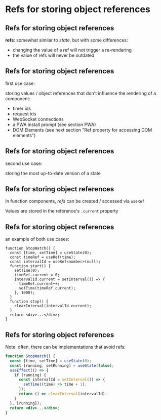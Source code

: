 # Refs for storing object references

## Refs for storing object references

**refs**: somewhat similar to _state_, but with some differences:

- changing the value of a ref will not trigger a re-rendering
- the value of refs will never be outdated

## Refs for storing object references

first use case:

storing values / object references that don't influence the rendering of a component:

- timer ids
- request ids
- WebSocket connections
- a PWA install prompt (see section PWA)
- DOM Elements (see next section "Ref property for accessing DOM elements")

## Refs for storing object references

second use case:

storing the most up-to-date version of a state

## Refs for storing object references

In function components, _refs_ can be created / accessed via `useRef`

Values are stored in the reference's `.current` property

## Refs for storing object references

an example of both use cases:

```tsx
function StopWatch() {
  const [time, setTime] = useState(0);
  const timeRef = useRef(time);
  const intervalId = useRef<number>(null);
  function start() {
    setTime(0);
    timeRef.current = 0;
    intervalId.current = setInterval(() => {
      timeRef.current++;
      setTime(timeRef.current);
    }, 1000);
  }
  function stop() {
    clearInterval(intervalId.current);
  }
  return <div>...</div>;
}
```

## Refs for storing object references

Note: often, there can be implementations that avoid refs:

```jsx
function StopWatch() {
  const [time, setTime] = useState(0);
  const [running, setRunning] = useState(false);
  useEffect(() => {
    if (running) {
      const intervalId = setInterval(() => {
        setTime((time) => time + 1);
      });
      return () => clearInterval(intervalId);
    }
  }, [running]);
  return <div>...</div>;
}
```
